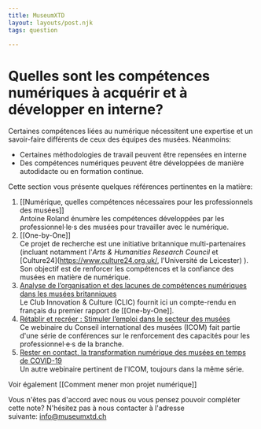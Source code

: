 ```yaml
---
title: MuseumXTD  
layout: layouts/post.njk  
tags: question 

---
```

# Quelles sont les compétences numériques à acquérir et à développer en interne?
Certaines compétences liées au numérique nécessitent une expertise et un savoir-faire différents de ceux des équipes des musées. Néanmoins:
- Certaines méthodologies de travail peuvent être repensées en interne
- Des compétences numériques peuvent être développées de manière autodidacte ou en formation continue.

Cette section vous présente quelques références pertinentes en la matière:
1. [[Numérique, quelles compétences nécessaires pour les professionnels des musées]]   
   Antoine Roland énumère les compétences développées par les professionnel·le·s des musées pour travailler avec le numérique.
2. [[One-by-One]]     
   Ce projet de recherche est une initiative britannique multi-partenaires (incluant notamment l'*Arts & Humanities Research Council* et [Culture24](https://www.culture24.org.uk/, l'Université de Leicester) ). Son objectif est de renforcer les compétences et la confiance des musées en matière de numérique.
3. [Analyse de l’organisation et des lacunes de compétences numériques dans les musées britanniques](https://www.club-innovation-culture.fr/rapport-organisation-lacunes-competences-numeriques-musees-britanniques/)     
   Le Club Innovation & Culture (CLIC) fournit ici un compte-rendu en français du premier rapport de [[One-by-One]].
4. [Rétablir et recréer : Stimuler l’emploi dans le secteur des musées](https://icom.museum/fr/news/webinaire-de-licom-retablir-et-recreer-stimuler-lemploi-dans-le-secteur-des-musees/)    
   Ce webinaire du Conseil international des musées (ICOM) fait partie d'une série de conférences sur le renforcement des capacités pour les professionnel·e·s de la branche.
5. [Rester en contact, la transformation numérique des musées en temps de COVID-19](https://icom.museum/fr/news/webinaire-transformation-numerique-musees/)     
   Un autre webinaire pertinent de l'ICOM, toujours dans la même série. 

Voir également [[Comment mener mon projet numérique]]

Vous n'êtes pas d'accord avec nous ou vous pensez pouvoir compléter cette note? N'hésitez pas à nous contacter à l'adresse suivante: [info@museumxtd.ch](mailto:info@museumxtd.ch)





